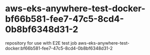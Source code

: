 # aws-eks-anywhere-test-docker-bf66b581-fee7-47c5-8cd4-0b8bf6348d31-2
repository for use with E2E test job aws-eks-anywhere-test-docker:bf66b581-fee7-47c5-8cd4-0b8bf6348d31-2
